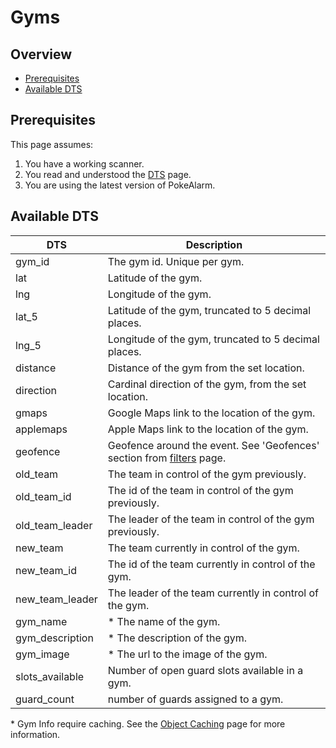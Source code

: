 # Gyms

## Overview

* [Prerequisites](#prerequisites)
* [Available DTS](#available-dts)

## Prerequisites

This page assumes:

1. You have a working scanner.
2. You read and understood the [DTS](Dynamic-Text-Substitution) page.
3. You are using the latest version of PokeAlarm.

## Available DTS

| DTS             | Description                                              |
|---------------- |--------------------------------------------------------- |
| gym_id          | The gym id. Unique per gym.                              |
| lat             | Latitude of the gym.                                     |
| lng             | Longitude of the gym.                                    |
| lat_5           | Latitude of the gym, truncated to 5 decimal places.      |
| lng_5           | Longitude of the gym, truncated to 5 decimal places.     |
| distance        | Distance of the gym from the set location.               |
| direction       | Cardinal direction of the gym, from the set location.    |
| gmaps           | Google Maps link to the location of the gym.             |
| applemaps       | Apple Maps link to the location of the gym.              |
| geofence        | Geofence around the event. See 'Geofences' section from [filters](Filters-Overview#geofence) page.|
| old_team        | The team in control of the gym previously.               |
| old_team_id     | The id of the team in control of the gym previously.     |
| old_team_leader | The leader of the team in control of the gym previously. |
| new_team        | The team currently in control of the gym.                |
| new_team_id     | The id of the team currently in control of the gym.      |
| new_team_leader | The leader of the team currently in control of the gym.  |
| gym_name        | * The name of the gym.                                   |
| gym_description | * The description of the gym.                            |
| gym_image       | * The url to the image of the gym.                       |
| slots_available | Number of open guard slots available in a gym.           |
| guard_count     | number of guards assigned to a gym.                      |

\* Gym Info require caching. See the
[Object Caching](Object-Caching) page for more information.
